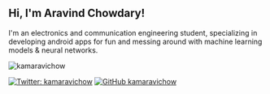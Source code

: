 <h2> Hi, I'm Aravind Chowdary! </h2>
I'm an electronics and communication engineering student, specializing in developing android apps for fun and messing around with machine learning models & neural networks.

</br>
<p><img align="left" src="https://github-readme-stats.vercel.app/api/top-langs/?username=kamaravichow&layout=compact&hide=html" alt="kamaravichow" /></p>
</br>

[![Twitter: kamaravichow](https://img.shields.io/twitter/follow/kamaravichow?style=for-the-badge)](https://twitter.com/kamaravichow)
[![GitHub kamaravichow](https://img.shields.io/github/followers/kamaravichow?label=Follow%20Now&style=for-the-badge)](https://github.com/kamaravichow)



